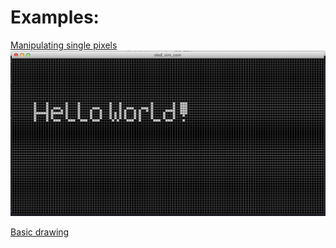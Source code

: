 # Examples:


[Manipulating single pixels](http://www.youtube.com/watch?v=otL9y9cGaME)
![Manipulating single pixels](/oled_sim_com/processing_oled_pixel.png)

[Basic drawing](http://www.youtube.com/watch?v=g_px7jZYtN0)
